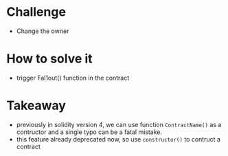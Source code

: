 # Challenge
- Change the owner

# How to solve it
- trigger Fal1out() function in the contract

# Takeaway
- previously in solidity version 4, we can use function `ContractName()` as a contructor and a single typo can be a fatal mistake.
- this feature already deprecated now, so use `constructor()` to contruct a contract